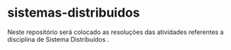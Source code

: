 # sistemas-distribuidos
Neste repositório será colocado as resoluções das atividades referentes a disciplina de Sistema Distribuídos .
